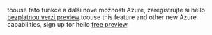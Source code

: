 <span data-ttu-id="9c86f-101">toouse tato funkce a další nové možnosti Azure, zaregistrujte si hello [bezplatnou verzi preview](https://account.windowsazure.com/PreviewFeatures).</span><span class="sxs-lookup"><span data-stu-id="9c86f-101">toouse this feature and other new Azure capabilities, sign up for hello [free preview](https://account.windowsazure.com/PreviewFeatures).</span></span>

